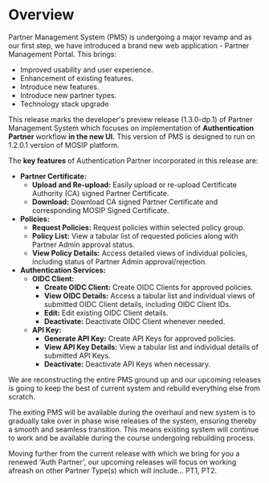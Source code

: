 # Overview

Partner Management System (PMS) is undergoing a major revamp and as our first step, we have introduced a brand new web application - Partner Management Portal. This brings:

* Improved usability and user experience.
* Enhancement of existing features.
* Introduce new features.
* Introduce new partner types.
* Technology stack upgrade

This release marks the developer's preview release (1.3.0-dp.1) of Partner Management System which focuses on implementation of **Authentication Partner** workflow **in the new UI.** This version of PMS is designed to run on 1.2.0.1 version of MOSIP platform.

The **key features** of Authentication Partner incorporated in this release are:

* **Partner Certificate:**
  * **Upload and Re-upload:** Easily upload or re-upload Certificate Authority (CA) signed Partner Certificate.
  * **Download:** Download CA signed Partner Certificate and corresponding MOSIP Signed Certificate.
* **Policies:**
  * **Request Policies:** Request policies within selected policy group.
  * **Policy List:** View a tabular list of requested policies along with Partner Admin approval status.
  * **View Policy Details:** Access detailed views of individual policies, including status of Partner Admin approval/rejection.
* **Authentication Services:**
  * **OIDC Client:**
    * **Create OIDC Client:** Create OIDC Clients for approved policies.
    * **View OIDC Details:** Access a tabular list and individual views of submitted OIDC Client details, including OIDC Client IDs.
    * **Edit:** Edit existing OIDC Client details.
    * **Deactivate:** Deactivate OIDC Client whenever needed.
  * **API Key:**
    * **Generate API Key:** Create API Keys for approved policies.
    * **View API Key Details:** View a tabular list and individual details of submitted API Keys.
    * **Deactivate:** Deactivate API Keys when necessary.



We are reconstructing the entire PMS ground up and our upcoming releases is going to keep the best of current system and rebuild everything else from scratch.&#x20;

The exiting PMS will be available during the overhaul and new system is to gradually take over in phase wise releases of the system, ensuring thereby a smooth and seamless transition. This means existing system will continue to work and be available during the course undergoing rebuilding process.

Moving further from the current release with which we bring for you a renewed 'Auth Partner', our upcoming releases will focus on working afreash on other Partner Type(s)  which will include... PT1, PT2.
